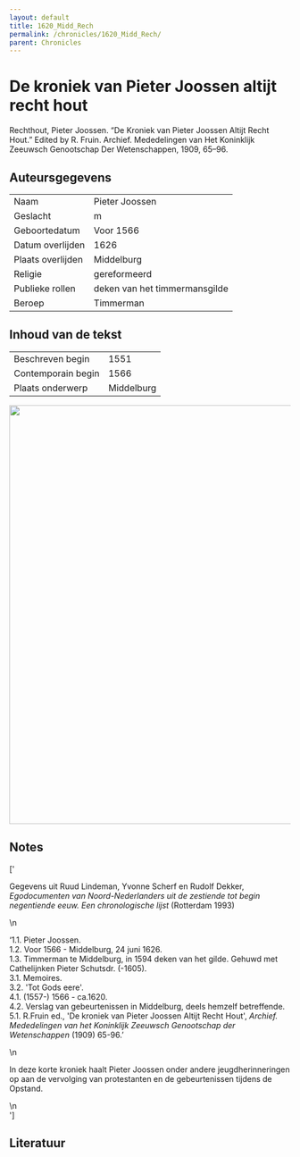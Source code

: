 ```yaml
---
layout: default
title: 1620_Midd_Rech
permalink: /chronicles/1620_Midd_Rech/
parent: Chronicles
--- 
```



# De kroniek van Pieter Joossen altijt recht hout 

Rechthout, Pieter Joossen. “De Kroniek van Pieter Joossen Altijt Recht Hout.” Edited by R. Fruin. Archief. Mededelingen van Het Koninklijk Zeeuwsch Genootschap Der Wetenschappen, 1909, 65–96. 

## Auteursgegevens 

| | | 
| --------------- | --------------- | 
| Naam | Pieter Joossen | 
| Geslacht | m | 
 | Geboortedatum | Voor 1566 | 
| Datum overlijden | 1626 | 
| Plaats overlijden | Middelburg | 
| Religie | gereformeerd | 
| Publieke rollen | deken van het timmermansgilde | 
| Beroep | Timmerman | 

## Inhoud van de tekst 

| | | 
| --------------- | --------------- | 
| Beschreven begin | 1551 | 
| Contemporain begin | 1566 | 
| Plaats onderwerp | Middelburg | 

[<img src="..\..\barplots_chronicles\1620_Midd_Rech.jpg" width="750"/>](..\..\barplots_chronicles\1620_Midd_Rech.jpg) 

## Notes 

['<div data-schema-version="8"><p>Gegevens uit Ruud Lindeman, Yvonne Scherf en Rudolf Dekker, <em>Egodocumenten van Noord-Nederlanders uit de zestiende tot begin negentiende eeuw. Een chronologische lijst</em> (Rotterdam 1993)</p>\n<p>‘1.1. Pieter Joossen. <br>1.2. Voor 1566 - Middelburg, 24 juni 1626. <br>1.3. Timmerman te Middelburg, in 1594 deken van het gilde. Gehuwd met Cathelijnken Pieter Schutsdr. (-1605). <br>3.1. Memoires. <br>3.2. \'Tot Gods eere\'. <br>4.1. (1557-) 1566 - ca.1620. <br>4.2. Verslag van gebeurtenissen in Middelburg, deels hemzelf betreffende. <br>5.1. R.Fruin ed., \'De kroniek van Pieter Joossen Altijt Recht Hout\', <em>Archief. Mededelingen van het Koninklijk Zeeuwsch Genootschap der Wetenschappen</em> (1909) 65-96.’</p>\n<p>In deze korte kroniek haalt Pieter Joossen onder andere jeugdherinneringen op aan de vervolging van protestanten en de gebeurtenissen tijdens de Opstand.</p>\n</div>'] 

## Literatuur 


